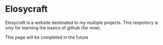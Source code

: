 # Elosycraft

Elosycraft is a website destinated to my multiple projects.
This respoitory is only for learning the basics of github (for now).

This page will be completed in the future
